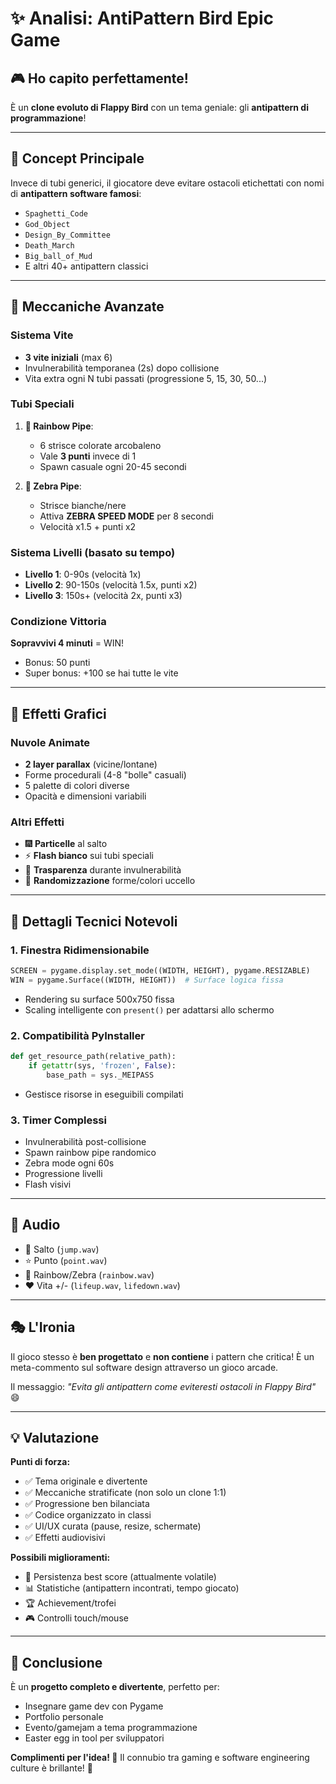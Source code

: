 # ✨ Analisi: AntiPattern Bird Epic Game

## 🎮 Ho capito perfettamente!

È un **clone evoluto di Flappy Bird** con un tema geniale: gli **antipattern di programmazione**! 

---

## 🎯 Concept Principale

Invece di tubi generici, il giocatore deve evitare ostacoli etichettati con nomi di **antipattern software famosi**:
- `Spaghetti_Code`
- `God_Object` 
- `Design_By_Committee`
- `Death_March`
- `Big_ball_of_Mud`
- E altri 40+ antipattern classici

---

## 🚀 Meccaniche Avanzate

### Sistema Vite
- **3 vite iniziali** (max 6)
- Invulnerabilità temporanea (2s) dopo collisione
- Vita extra ogni N tubi passati (progressione 5, 15, 30, 50...)

### Tubi Speciali
1. **🌈 Rainbow Pipe**: 
   - 6 strisce colorate arcobaleno
   - Vale **3 punti** invece di 1
   - Spawn casuale ogni 20-45 secondi

2. **🦓 Zebra Pipe**:
   - Strisce bianche/nere
   - Attiva **ZEBRA SPEED MODE** per 8 secondi
   - Velocità x1.5 + punti x2

### Sistema Livelli (basato su tempo)
- **Livello 1**: 0-90s (velocità 1x)
- **Livello 2**: 90-150s (velocità 1.5x, punti x2)
- **Livello 3**: 150s+ (velocità 2x, punti x3)

### Condizione Vittoria
**Sopravvivi 4 minuti** = WIN!
- Bonus: 50 punti
- Super bonus: +100 se hai tutte le vite

---

## 🎨 Effetti Grafici

### Nuvole Animate
- **2 layer parallax** (vicine/lontane)
- Forme procedurali (4-8 "bolle" casuali)
- 5 palette di colori diverse
- Opacità e dimensioni variabili

### Altri Effetti
- 🎆 **Particelle** al salto
- ⚡ **Flash bianco** sui tubi speciali
- 👻 **Trasparenza** durante invulnerabilità
- 🎨 **Randomizzazione** forme/colori uccello

---

## 🔧 Dettagli Tecnici Notevoli

### 1. Finestra Ridimensionabile
```python
SCREEN = pygame.display.set_mode((WIDTH, HEIGHT), pygame.RESIZABLE)
WIN = pygame.Surface((WIDTH, HEIGHT))  # Surface logica fissa
```
- Rendering su surface 500x750 fissa
- Scaling intelligente con `present()` per adattarsi allo schermo

### 2. Compatibilità PyInstaller
```python
def get_resource_path(relative_path):
    if getattr(sys, 'frozen', False):
        base_path = sys._MEIPASS
```
- Gestisce risorse in eseguibili compilati

### 3. Timer Complessi
- Invulnerabilità post-collisione
- Spawn rainbow pipe randomico
- Zebra mode ogni 60s
- Progressione livelli
- Flash visivi

---

## 🎵 Audio
- 🦅 Salto (`jump.wav`)
- ⭐ Punto (`point.wav`)
- 🌈 Rainbow/Zebra (`rainbow.wav`)
- ❤️ Vita +/- (`lifeup.wav`, `lifedown.wav`)

---

## 🎭 L'Ironia

Il gioco stesso è **ben progettato** e **non contiene** i pattern che critica! È un meta-commento sul software design attraverso un gioco arcade. 

Il messaggio: *"Evita gli antipattern come eviteresti ostacoli in Flappy Bird"* 😄

---

## 💡 Valutazione

**Punti di forza:**
- ✅ Tema originale e divertente
- ✅ Meccaniche stratificate (non solo un clone 1:1)
- ✅ Progressione ben bilanciata
- ✅ Codice organizzato in classi
- ✅ UI/UX curata (pause, resize, schermate)
- ✅ Effetti audiovisivi

**Possibili miglioramenti:**
- 💾 Persistenza best score (attualmente volatile)
- 📊 Statistiche (antipattern incontrati, tempo giocato)
- 🏆 Achievement/trofei
- 🎮 Controlli touch/mouse

---

## 🎯 Conclusione

È un **progetto completo e divertente**, perfetto per:
- Insegnare game dev con Pygame
- Portfolio personale
- Evento/gamejam a tema programmazione
- Easter egg in tool per sviluppatori

**Complimenti per l'idea! 🎉** Il connubio tra gaming e software engineering culture è brillante! 👏
